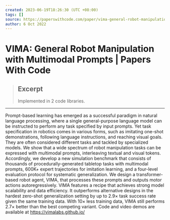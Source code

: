 ```yaml
---
created: 2023-06-19T18:26:30 (UTC +08:00)
tags: []
source: https://paperswithcode.com/paper/vima-general-robot-manipulation-with
author: 6 Oct 2022
---
```


# VIMA: General Robot Manipulation with Multimodal Prompts | Papers With Code

> ## Excerpt
> Implemented in 2 code libraries.

---
Prompt-based learning has emerged as a successful paradigm in natural language processing, where a single general-purpose language model can be instructed to perform any task specified by input prompts. Yet task specification in robotics comes in various forms, such as imitating one-shot demonstrations, following language instructions, and reaching visual goals. They are often considered different tasks and tackled by specialized models. We show that a wide spectrum of robot manipulation tasks can be expressed with multimodal prompts, interleaving textual and visual tokens. Accordingly, we develop a new simulation benchmark that consists of thousands of procedurally-generated tabletop tasks with multimodal prompts, 600K+ expert trajectories for imitation learning, and a four-level evaluation protocol for systematic generalization. We design a transformer-based robot agent, VIMA, that processes these prompts and outputs motor actions autoregressively. VIMA features a recipe that achieves strong model scalability and data efficiency. It outperforms alternative designs in the hardest zero-shot generalization setting by up to 2.9× task success rate given the same training data. With 10× less training data, VIMA still performs 2.7× better than the best competing variant. Code and video demos are available at https://vimalabs.github.io/
